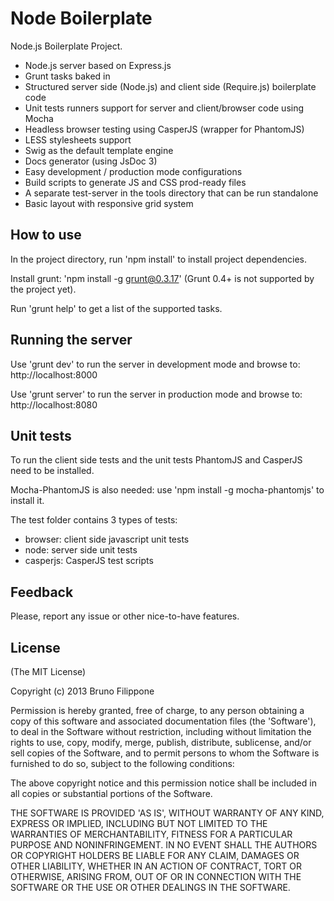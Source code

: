 Node Boilerplate
================

Node.js Boilerplate Project.

 - Node.js server based on Express.js
 - Grunt tasks baked in
 - Structured server side (Node.js) and client side (Require.js) boilerplate code
 - Unit tests runners support for server and client/browser code using Mocha
 - Headless browser testing using CasperJS (wrapper for PhantomJS)
 - LESS stylesheets support
 - Swig as the default template engine
 - Docs generator (using JsDoc 3)
 - Easy development / production mode configurations
 - Build scripts to generate JS and CSS prod-ready files
 - A separate test-server in the tools directory that can be run standalone
 - Basic layout with responsive grid system

How to use
----------

In the project directory, run 'npm install' to install project dependencies.

Install grunt: 'npm install -g grunt@0.3.17' (Grunt 0.4+ is not supported by the project yet).

Run 'grunt help' to get a list of the supported tasks.

Running the server
------------------

Use 'grunt dev' to run the server in development mode and browse to: http://localhost:8000

Use 'grunt server' to run the server in production mode and browse to: http://localhost:8080

Unit tests
----------

To run the client side tests and the unit tests PhantomJS and CasperJS need to be installed.

Mocha-PhantomJS is also needed: use 'npm install -g mocha-phantomjs' to install it.

The test folder contains 3 types of tests:

 - browser: client side javascript unit tests
 - node: server side unit tests
 - casperjs: CasperJS test scripts

Feedback
--------

Please, report any issue or other nice-to-have features.

License
-------

(The MIT License)

Copyright (c) 2013 Bruno Filippone

Permission is hereby granted, free of charge, to any person obtaining
a copy of this software and associated documentation files (the
'Software'), to deal in the Software without restriction, including
without limitation the rights to use, copy, modify, merge, publish,
distribute, sublicense, and/or sell copies of the Software, and to
permit persons to whom the Software is furnished to do so, subject to
the following conditions:

The above copyright notice and this permission notice shall be
included in all copies or substantial portions of the Software.

THE SOFTWARE IS PROVIDED 'AS IS', WITHOUT WARRANTY OF ANY KIND,
EXPRESS OR IMPLIED, INCLUDING BUT NOT LIMITED TO THE WARRANTIES OF
MERCHANTABILITY, FITNESS FOR A PARTICULAR PURPOSE AND NONINFRINGEMENT.
IN NO EVENT SHALL THE AUTHORS OR COPYRIGHT HOLDERS BE LIABLE FOR ANY
CLAIM, DAMAGES OR OTHER LIABILITY, WHETHER IN AN ACTION OF CONTRACT,
TORT OR OTHERWISE, ARISING FROM, OUT OF OR IN CONNECTION WITH THE
SOFTWARE OR THE USE OR OTHER DEALINGS IN THE SOFTWARE.